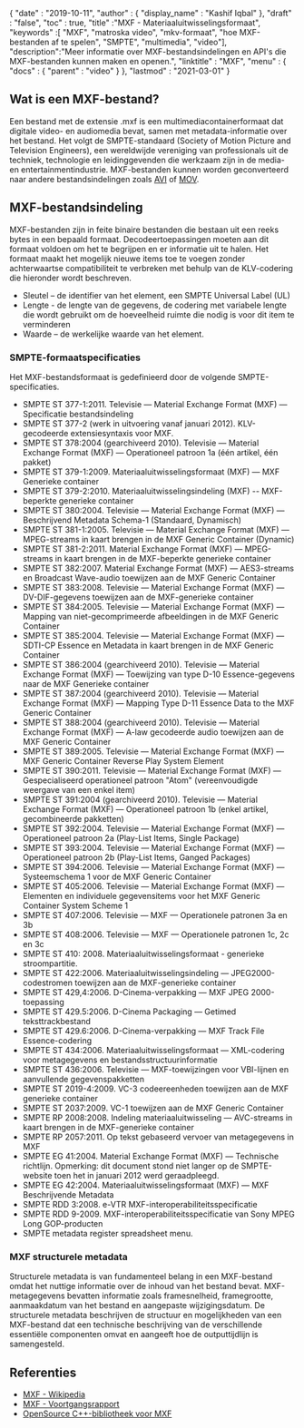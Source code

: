 {
  "date" : "2019-10-11",
  "author" : {
    "display_name" : "Kashif Iqbal"
},
  "draft" : "false",
  "toc" : true,
  "title" :"MXF - Materiaaluitwisselingsformaat",
  "keywords" :[ "MXF", "matroska video", "mkv-formaat", "hoe MXF-bestanden af te spelen", "SMPTE", "multimedia", "video"],
  "description":"Meer informatie over MXF-bestandsindelingen en API's die MXF-bestanden kunnen maken en openen.",
  "linktitle" : "MXF",
  "menu" : {
    "docs" : {
      "parent" : "video"
}
},
  "lastmod" : "2021-03-01"
}

## Wat is een MXF-bestand?

Een bestand met de extensie .mxf is een multimediacontainerformaat dat digitale video- en audiomedia bevat, samen met metadata-informatie over het bestand. Het volgt de SMPTE-standaard (Society of Motion Picture and Television Engineers), een wereldwijde vereniging van professionals uit de techniek, technologie en leidinggevenden die werkzaam zijn in de media- en entertainmentindustrie. MXF-bestanden kunnen worden geconverteerd naar andere bestandsindelingen zoals [AVI](/nl/video/avi/) of [MOV](/nl/video/mov/).

## MXF-bestandsindeling

MXF-bestanden zijn in feite binaire bestanden die bestaan uit een reeks bytes in een bepaald formaat. Decodeertoepassingen moeten aan dit formaat voldoen om het te begrijpen en er informatie uit te halen. Het formaat maakt het mogelijk nieuwe items toe te voegen zonder achterwaartse compatibiliteit te verbreken met behulp van de KLV-codering die hieronder wordt beschreven.

* Sleutel – de identifier van het element, een SMPTE Universal Label (UL)
* Lengte - de lengte van de gegevens, de codering met variabele lengte die wordt gebruikt om de hoeveelheid ruimte die nodig is voor dit item te verminderen
* Waarde – de werkelijke waarde van het element.

### SMPTE-formaatspecificaties

Het MXF-bestandsformaat is gedefinieerd door de volgende SMPTE-specificaties.

* SMPTE ST 377-1:2011. Televisie — Material Exchange Format (MXF) — Specificatie bestandsindeling
* SMPTE ST 377-2 (werk in uitvoering vanaf januari 2012). KLV-gecodeerde extensiesyntaxis voor MXF.
* SMPTE ST 378:2004 (gearchiveerd 2010). Televisie — Material Exchange Format (MXF) — Operationeel patroon 1a (één artikel, één pakket)
* SMPTE ST 379-1:2009. Materiaaluitwisselingsformaat (MXF) — MXF Generieke container
* SMPTE ST 379-2:2010. Materiaaluitwisselingsindeling (MXF) -- MXF-beperkte generieke container
* SMPTE ST 380:2004. Televisie — Material Exchange Format (MXF) — Beschrijvend Metadata Schema-1 (Standaard, Dynamisch)
* SMPTE ST 381-1:2005. Televisie — Material Exchange Format (MXF) — MPEG-streams in kaart brengen in de MXF Generic Container (Dynamic)
* SMPTE ST 381-2:2011. Material Exchange Format (MXF) — MPEG-streams in kaart brengen in de MXF-beperkte generieke container
* SMPTE ST 382:2007. Material Exchange Format (MXF) — AES3-streams en Broadcast Wave-audio toewijzen aan de MXF Generic Container
* SMPTE ST 383:2008. Televisie — Material Exchange Format (MXF) — DV-DIF-gegevens toewijzen aan de MXF-generieke container
* SMPTE ST 384:2005. Televisie — Material Exchange Format (MXF) — Mapping van niet-gecomprimeerde afbeeldingen in de MXF Generic Container
* SMPTE ST 385:2004. Televisie — Material Exchange Format (MXF) — SDTI-CP Essence en Metadata in kaart brengen in de MXF Generic Container
* SMPTE ST 386:2004 (gearchiveerd 2010). Televisie — Material Exchange Format (MXF) — Toewijzing van type D-10 Essence-gegevens naar de MXF Generieke container
* SMPTE ST 387:2004 (gearchiveerd 2010). Televisie — Material Exchange Format (MXF) — Mapping Type D-11 Essence Data to the MXF Generic Container
* SMPTE ST 388:2004 (gearchiveerd 2010). Televisie — Material Exchange Format (MXF) — A-law gecodeerde audio toewijzen aan de MXF Generic Container
* SMPTE ST 389:2005. Televisie — Material Exchange Format (MXF) — MXF Generic Container Reverse Play System Element
* SMPTE ST 390:2011. Televisie — Material Exchange Format (MXF) — Gespecialiseerd operationeel patroon "Atom" (vereenvoudigde weergave van een enkel item)
* SMPTE ST 391:2004 (gearchiveerd 2010). Televisie — Material Exchange Format (MXF) — Operationeel patroon 1b (enkel artikel, gecombineerde pakketten)
* SMPTE ST 392:2004. Televisie — Material Exchange Format (MXF) — Operationeel patroon 2a (Play-List Items, Single Package)
* SMPTE ST 393:2004. Televisie — Material Exchange Format (MXF) — Operationeel patroon 2b (Play-List Items, Ganged Packages)
* SMPTE ST 394:2006. Televisie — Material Exchange Format (MXF) — Systeemschema 1 voor de MXF Generic Container
* SMPTE ST 405:2006. Televisie — Material Exchange Format (MXF) — Elementen en individuele gegevensitems voor het MXF Generic Container System Scheme 1
* SMPTE ST 407:2006. Televisie — MXF — Operationele patronen 3a en 3b
* SMPTE ST 408:2006. Televisie — MXF — Operationele patronen 1c, 2c en 3c
* SMPTE ST 410: 2008. Materiaaluitwisselingsformaat - generieke stroompartitie.
* SMPTE ST 422:2006. Materiaaluitwisselingsindeling — JPEG2000-codestromen toewijzen aan de MXF-generieke container
* SMPTE ST 429,4:2006. D-Cinema-verpakking — MXF JPEG 2000-toepassing
* SMPTE ST 429.5:2006. D-Cinema Packaging — Getimed teksttrackbestand
* SMPTE ST 429.6:2006. D-Cinema-verpakking — MXF Track File Essence-codering
* SMPTE ST 434:2006. Materiaaluitwisselingsformaat — XML-codering voor metagegevens en bestandsstructuurinformatie
* SMPTE ST 436:2006. Televisie — MXF-toewijzingen voor VBI-lijnen en aanvullende gegevenspakketten
* SMPTE ST 2019-4:2009. VC-3 codeereenheden toewijzen aan de MXF generieke container
* SMPTE ST 2037:2009. VC-1 toewijzen aan de MXF Generic Container
* SMPTE RP 2008:2008. Indeling materiaaluitwisseling — AVC-streams in kaart brengen in de MXF-generieke container
* SMPTE RP 2057:2011. Op tekst gebaseerd vervoer van metagegevens in MXF
* SMPTE EG 41:2004. Material Exchange Format (MXF) — Technische richtlijn. Opmerking: dit document stond niet langer op de SMPTE-website toen het in januari 2012 werd geraadpleegd.
* SMPTE EG 42:2004. Materiaaluitwisselingsformaat (MXF) — MXF Beschrijvende Metadata
* SMPTE RDD 3:2008. e-VTR MXF-interoperabiliteitsspecificatie
* SMPTE RDD 9-2009. MXF-interoperabiliteitsspecificatie van Sony MPEG Long GOP-producten
* SMPTE metadata register spreadsheet menu.

### MXF structurele metadata

Structurele metadata is van fundamenteel belang in een MXF-bestand omdat het nuttige informatie over de inhoud van het bestand bevat. MXF-metagegevens bevatten informatie zoals framesnelheid, framegrootte, aanmaakdatum van het bestand en aangepaste wijzigingsdatum. De structurele metadata beschrijven de structuur en mogelijkheden van een MXF-bestand dat een technische beschrijving van de verschillende essentiële componenten omvat en aangeeft hoe de outputtijdlijn is samengesteld.

## Referenties

* [MXF - Wikipedia](https://en.wikipedia.org/wiki/Material_Exchange_Format)
* [MXF - Voortgangsrapport](https://tech.ebu.ch/docs/techreview/trev_2010-Q3_MXF-1.pdf)
* [OpenSource C++-bibliotheek voor MXF](http://www.freemxf.org/)

